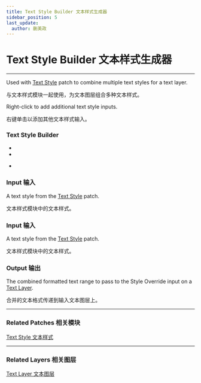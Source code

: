 ```yaml
---
title: Text Style Builder 文本样式生成器
sidebar_position: 5
last_update:
  author: 蒯美政
---
```


# Text Style Builder 文本样式生成器

---

Used with [Text Style](./Text%20Style.md) patch to combine multiple text styles for a text layer.

与文本样式模块一起使用，为文本图层组合多种文本样式。

Right-click to add additional text style inputs.

右键单击以添加其他文本样式输入。

<div className="patch-container">
    <div className="patch processor">
        <h3>Text Style Builder</h3>
        <ul className="inputs">
            <li>&nbsp;<span></span></li>
            <li>&nbsp;<span></span></li>
        </ul>
        <ul className="outputs">
            <li>&nbsp;<span></span></li>
        </ul>
    </div>
</div>

### Input 输入

A text style from the [Text Style](./Text%20Style.md) patch.

文本样式模块中的文本样式。

### Input 输入

A text style from the [Text Style](./Text%20Style.md) patch.

文本样式模块中的文本样式。

### Output 输出

The combined formatted text range to pass to the Style Override input on a [Text Layer](./../Layer/Text%20Layer.md).

合并的文本格式传递到输入文本图层上。

---

### Related Patches 相关模块

[Text Style 文本样式](./Text%20Style.md)

---

### Related Layers 相关图层

[Text Layer 文本图层](./../Layer/Text%20Layer.md)
